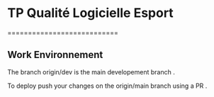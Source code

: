 # TP Qualité Logicielle Esport
===========================

Work Environnement
-----------------

The branch origin/dev is the main developement branch .

To deploy push your changes on the origin/main branch using a PR .
